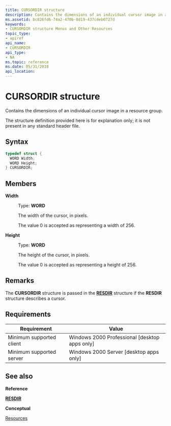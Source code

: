 ```yaml
---
title: CURSORDIR structure
description: Contains the dimensions of an individual cursor image in a resource group. The structure definition provided here is for explanation only; it is not present in any standard header file.
ms.assetid: bc826fd6-74a2-470b-8d19-437cdeb0727d
keywords:
- CURSORDIR structure Menus and Other Resources
topic_type:
- apiref
api_name:
- CURSORDIR
api_type:
- NA
ms.topic: reference
ms.date: 05/31/2018
api_location: 
---
```


# CURSORDIR structure

Contains the dimensions of an individual cursor image in a resource group.

The structure definition provided here is for explanation only; it is not present in any standard header file.

## Syntax

```C++
typedef struct {
  WORD Width;
  WORD Height;
} CURSORDIR;
```

## Members

<dl> <dt>

**Width**
</dt> <dd>

Type: **WORD**

</dd> <dd>

The width of the cursor, in pixels.

The value 0 is accepted as representing a width of 256.

</dd> <dt>

**Height**
</dt> <dd>

Type: **WORD**

</dd> <dd>

The height of the cursor, in pixels.

The value 0 is accepted as representing a height of 256.

</dd> </dl>

## Remarks

The **CURSORDIR** structure is passed in the [**RESDIR**](resdir.md) structure if the **RESDIR** structure describes a cursor.

## Requirements



| Requirement | Value |
|-------------------------------------|------------------------------------------------------------|
| Minimum supported client<br/> | Windows 2000 Professional \[desktop apps only\]<br/> |
| Minimum supported server<br/> | Windows 2000 Server \[desktop apps only\]<br/>       |



## See also

<dl> <dt>

**Reference**
</dt> <dt>

[**RESDIR**](resdir.md)
</dt> <dt>

**Conceptual**
</dt> <dt>

[Resources](resources.md)
</dt> </dl>

 

 





